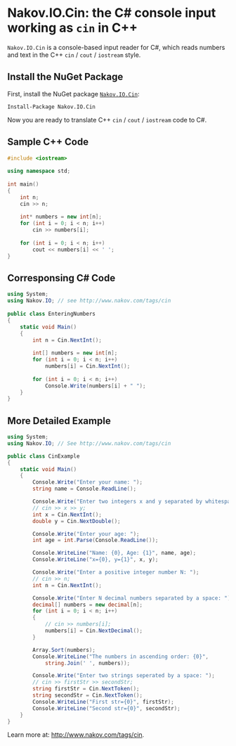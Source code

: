 Nakov.IO.Cin: the C# console input working as `cin` in C++
==========================================================

`Nakov.IO.Cin` is a console-based input reader for C#, which reads numbers and text in the C++ `cin` / `cout` / `iostream` style.

Install the NuGet Package
-------------------------

First, install the NuGet package [`Nakov.IO.Cin`](https://www.nuget.org/packages/Nakov.IO.Cin):

```
Install-Package Nakov.IO.Cin
```

Now you are ready to translate C++ `cin` / `cout` / `iostream` code to C#.

Sample C++ Code
---------------

```cpp
#include <iostream>
 
using namespace std;
 
int main()
{
    int n;
    cin >> n;
 
    int* numbers = new int[n];
    for (int i = 0; i < n; i++)
        cin >> numbers[i];
 
    for (int i = 0; i < n; i++)
        cout << numbers[i] << ' ';
}
```

Corresponsing C# Code
---------------------

```cs
using System;
using Nakov.IO; // see http://www.nakov.com/tags/cin
 
public class EnteringNumbers
{
    static void Main()
    {
        int n = Cin.NextInt();
 
        int[] numbers = new int[n];
        for (int i = 0; i < n; i++)
            numbers[i] = Cin.NextInt();
 
        for (int i = 0; i < n; i++)
            Console.Write(numbers[i] + " ");
    }
}
```

More Detailed Example
---------------------

```cs
using System;
using Nakov.IO; // See http://www.nakov.com/tags/cin

public class CinExample
{
    static void Main()
    {
        Console.Write("Enter your name: ");
        string name = Console.ReadLine();

        Console.Write("Enter two integers x and y separated by whitespace: ");
        // cin >> x >> y;
        int x = Cin.NextInt();
        double y = Cin.NextDouble();

        Console.Write("Enter your age: ");
        int age = int.Parse(Console.ReadLine());

        Console.WriteLine("Name: {0}, Age: {1}", name, age);
        Console.WriteLine("x={0}, y={1}", x, y);

        Console.Write("Enter a positive integer number N: ");
        // cin >> n;
        int n = Cin.NextInt();

        Console.Write("Enter N decimal numbers separated by a space: ");
        decimal[] numbers = new decimal[n];
        for (int i = 0; i < n; i++)
        {
            // cin >> numbers[i];
            numbers[i] = Cin.NextDecimal();
        }

        Array.Sort(numbers);
        Console.WriteLine("The numbers in ascending order: {0}",
            string.Join(' ', numbers));

        Console.Write("Enter two strings seperated by a space: ");
        // cin >> firstStr >> secondStr;
        string firstStr = Cin.NextToken();
        string secondStr = Cin.NextToken();
        Console.WriteLine("First str={0}", firstStr);
        Console.WriteLine("Second str={0}", secondStr);
    }
}
```

Learn more at: http://www.nakov.com/tags/cin.
